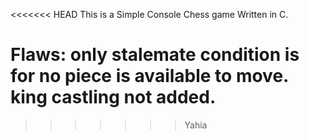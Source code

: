 <<<<<<< HEAD
This is a Simple Console Chess game Written in C.

Flaws:
only stalemate condition is for no piece is available to move.
king castling not added.
=======

>>>>>>> Yahia
